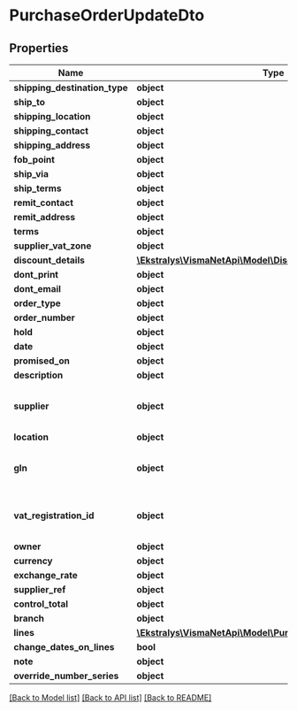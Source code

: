 # PurchaseOrderUpdateDto

## Properties
Name | Type | Description | Notes
------------ | ------------- | ------------- | -------------
**shipping_destination_type** | **object** |  | [optional] 
**ship_to** | **object** |  | [optional] 
**shipping_location** | **object** |  | [optional] 
**shipping_contact** | **object** |  | [optional] 
**shipping_address** | **object** |  | [optional] 
**fob_point** | **object** |  | [optional] 
**ship_via** | **object** |  | [optional] 
**ship_terms** | **object** |  | [optional] 
**remit_contact** | **object** |  | [optional] 
**remit_address** | **object** |  | [optional] 
**terms** | **object** |  | [optional] 
**supplier_vat_zone** | **object** |  | [optional] 
**discount_details** | [**\Ekstralys\VismaNetApi\Model\DiscountDetailUpdateDto[]**](DiscountDetailUpdateDto.md) |  | [optional] 
**dont_print** | **object** |  | [optional] 
**dont_email** | **object** |  | [optional] 
**order_type** | **object** |  | [optional] 
**order_number** | **object** |  | [optional] 
**hold** | **object** |  | [optional] 
**date** | **object** |  | [optional] 
**promised_on** | **object** |  | [optional] 
**description** | **object** |  | [optional] 
**supplier** | **object** | Mandatory field if GLN or VatRegistrationId is not specified. | [optional] 
**location** | **object** |  | [optional] 
**gln** | **object** | Mandatory field if Supplier or VatRegistrationId is not specified. | [optional] 
**vat_registration_id** | **object** | Mandatory field if Supplier or GLN is not specified. | [optional] 
**owner** | **object** |  | [optional] 
**currency** | **object** |  | [optional] 
**exchange_rate** | **object** |  | [optional] 
**supplier_ref** | **object** |  | [optional] 
**control_total** | **object** |  | [optional] 
**branch** | **object** |  | [optional] 
**lines** | [**\Ekstralys\VismaNetApi\Model\PurchaseOrderLineUpdateDto[]**](PurchaseOrderLineUpdateDto.md) |  | [optional] 
**change_dates_on_lines** | **bool** |  | [optional] 
**note** | **object** |  | [optional] 
**override_number_series** | **object** |  | [optional] 

[[Back to Model list]](../README.md#documentation-for-models) [[Back to API list]](../README.md#documentation-for-api-endpoints) [[Back to README]](../README.md)


